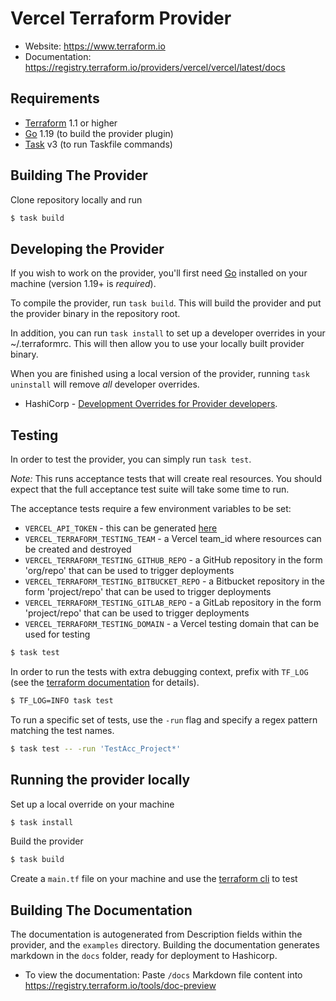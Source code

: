 # Vercel Terraform Provider

- Website: https://www.terraform.io
- Documentation: https://registry.terraform.io/providers/vercel/vercel/latest/docs

## Requirements

- [Terraform](https://www.terraform.io/downloads.html) 1.1 or higher
- [Go](https://golang.org/doc/install) 1.19 (to build the provider plugin)
- [Task](https://taskfile.dev) v3 (to run Taskfile commands)

## Building The Provider

Clone repository locally and run

```sh
$ task build
```

## Developing the Provider

If you wish to work on the provider, you'll first need [Go](http://www.golang.org) installed on your machine (version 1.19+ is _required_).

To compile the provider, run `task build`. This will build the provider and put the provider binary in the repository root.

In addition, you can run `task install` to set up a developer overrides in your ~/.terraformrc. This will then allow you
to use your locally built provider binary.

When you are finished using a local version of the provider, running `task uninstall` will remove _all_ developer
overrides.

- HashiCorp - [Development Overrides for Provider developers](https://www.terraform.io/docs/cli/config/config-file.html#development-overrides-for-provider-developers).

## Testing

In order to test the provider, you can simply run `task test`.

_Note:_ This runs acceptance tests that will create real resources. You should expect that the full acceptance test suite will take some time to run.

The acceptance tests require a few environment variables to be set:
* `VERCEL_API_TOKEN` - this can be generated [here](https://vercel.com/account/tokens)
* `VERCEL_TERRAFORM_TESTING_TEAM` - a Vercel team_id where resources can be created and destroyed
* `VERCEL_TERRAFORM_TESTING_GITHUB_REPO` - a GitHub repository in the form 'org/repo' that can be used to trigger deployments
* `VERCEL_TERRAFORM_TESTING_BITBUCKET_REPO` - a Bitbucket repository in the form 'project/repo' that can be used to trigger deployments
* `VERCEL_TERRAFORM_TESTING_GITLAB_REPO` - a GitLab repository in the form 'project/repo' that can be used to trigger deployments
* `VERCEL_TERRAFORM_TESTING_DOMAIN` - a Vercel testing domain that can be used for testing

```sh
$ task test
```

In order to run the tests with extra debugging context, prefix with `TF_LOG` (see the [terraform documentation](https://www.terraform.io/docs/internals/debugging.html) for details).

```sh
$ TF_LOG=INFO task test
```

To run a specific set of tests, use the `-run` flag and specify a regex pattern matching the test names.

```sh
$ task test -- -run 'TestAcc_Project*'
```

## Running the provider locally

Set up a local override on your machine

```sh
$ task install
```

Build the provider

```sh
$ task build
```

Create a `main.tf` file on your machine and use the [terraform cli](https://developer.hashicorp.com/terraform/tutorials/aws-get-started/install-cli#install-terraform) to test

## Building The Documentation

The documentation is autogenerated from Description fields within the provider, and the `examples` directory.
Building the documentation generates markdown in the `docs` folder, ready for deployment to Hashicorp.

- To view the documentation:
  Paste `/docs` Markdown file content into https://registry.terraform.io/tools/doc-preview

